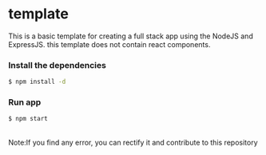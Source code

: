 # template
This is a basic template for creating a full stack app using the NodeJS and ExpressJS.
this template does not contain react components.
### Install the dependencies

```sh
$ npm install -d
```
### Run app

```sh
$ npm start
```
<br>
Note:If you find any error, you can rectify it and contribute to this repository
